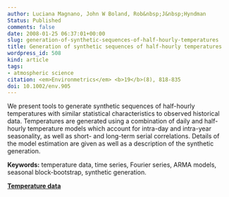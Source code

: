 ```yaml
---
author: Luciana Magnano, John W Boland, Rob&nbsp;J&nbsp;Hyndman
Status: Published
comments: false
date: 2008-01-25 06:37:01+00:00
slug: generation-of-synthetic-sequences-of-half-hourly-temperatures
title: Generation of synthetic sequences of half-hourly temperatures
wordpress_id: 508
kind: article
tags:
- atmospheric science
citation: <em>Environmetrics</em> <b>19</b>(8), 818-835
doi: 10.1002/env.905
---
```



We present tools to generate synthetic sequences of half-hourly temperatures with similar statistical characteristics to observed historical data. Temperatures are generated using a combination of daily and half-hourly temperature models which account for intra-day and intra-year seasonality, as well as short- and long-term serial correlations. Details of the model estimation are given as well as a description of the synthetic generation.

**Keywords:** temperature data, time series, Fourier series, ARMA models, seasonal block-bootstrap, synthetic generation.


**[Temperature data](http://robjhyndman.com/data/KentTown.csv)**
